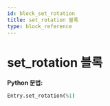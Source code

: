 ```yaml
---
id: block_set_rotation
title: set_rotation 블록
type: block_reference
---
```


# set_rotation 블록

**Python 문법:**
```python
Entry.set_rotation(%1)
```

